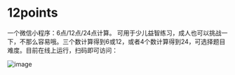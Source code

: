 # 12points
一个微信小程序：6点/12点/24点计算。
可用于少儿益智练习，成人也可以挑战一下，不那么容易哦。三个数计算得到6或12，或者4个数计算得到24，可选择题目难度。目前在线上运行，扫码即可访问：

![image](http://yalluo.duapp.com/public/img/12points.png)
